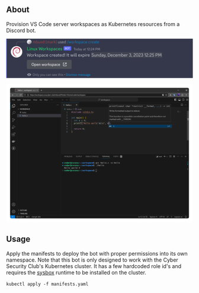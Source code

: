 ## About

Provision VS Code server workspaces as Kubernetes resources from a Discord bot.

![Discord slash command](media/slashcommand.png)

![Workspace](media/workspace.png)

## Usage

Apply the manifests to deploy the bot with proper permissions into its own namespace. Note that this bot is only designed to work with the Cyber Security Club's Kubernetes cluster. It has a few hardcoded role id's and requires the [sysbox](https://github.com/nestybox/sysbox) runtime to be installed on the cluster.

```
kubectl apply -f manifests.yaml
```

